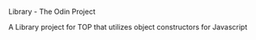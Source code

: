 Library - The Odin Project

A Library project for TOP that utilizes object constructors for Javascript